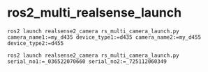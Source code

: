 # ros2_multi_realsense_launch

```
ros2 launch realsense2_camera rs_multi_camera_launch.py camera_name1:=my_d435 device_type1:=d435 camera_name2:=my_d455 device_type2:=d455
```


```
ros2 launch realsense2_camera rs_multi_camera_launch.py serial_no1:=_036522070660 serial_no2:=_725112060349
```
